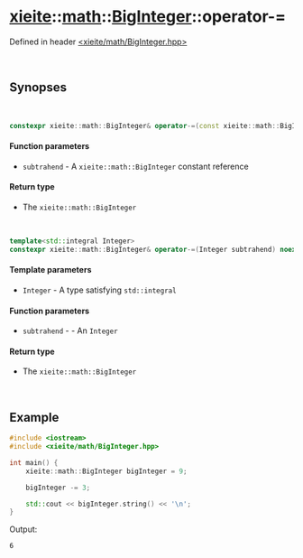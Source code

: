 # [xieite](../../xieite.md)\:\:[math](../../math.md)\:\:[BigInteger](../BigInteger.md)\:\:operator-=
Defined in header [<xieite/math/BigInteger.hpp>](../../../include/xieite/math/BigInteger.hpp)

&nbsp;

## Synopses

&nbsp;

```cpp
constexpr xieite::math::BigInteger& operator-=(const xieite::math::BigInteger& subtrahend) noexcept;
```
#### Function parameters
- `subtrahend` - A `xieite::math::BigInteger` constant reference
#### Return type
- The `xieite::math::BigInteger`

&nbsp;

```cpp
template<std::integral Integer>
constexpr xieite::math::BigInteger& operator-=(Integer subtrahend) noexcept;
```
#### Template parameters
- `Integer` - A type satisfying `std::integral`
#### Function parameters
- `subtrahend` - - An `Integer`
#### Return type
- The `xieite::math::BigInteger`

&nbsp;

## Example
```cpp
#include <iostream>
#include <xieite/math/BigInteger.hpp>

int main() {
    xieite::math::BigInteger bigInteger = 9;

    bigInteger -= 3;

    std::cout << bigInteger.string() << '\n';
}
```
Output:
```
6
```

